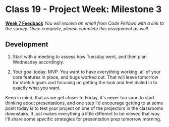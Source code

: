 # Class 19 -  Project Week: Milestone 3
[**Week 7 Feedback**]()
*You will receive an email from Code Fellows with a link to the survey. Once complete, please complete this assignment as well.*

## Development

1. Start with a meeting to assess how Tuesday went, and then plan Wednesday accordingly.

2. Your goal today: MVP. You want to have everything working, all of your core features in place, and bugs worked out. That will leave tomorrow for stretch goals and focusing on getting the look and feel dialed in to exactly what you want.

Keep in mind, that as we get closer to Friday, it's never too soon to start thinking about presentations, and one step I'd encourage getting to at some point today is to test your project on one of the projectors in the classrooms downstairs. It just makes everything a little different to be viewed that way. I'll share some specific strategies for presentation prep tomorrow morning.
